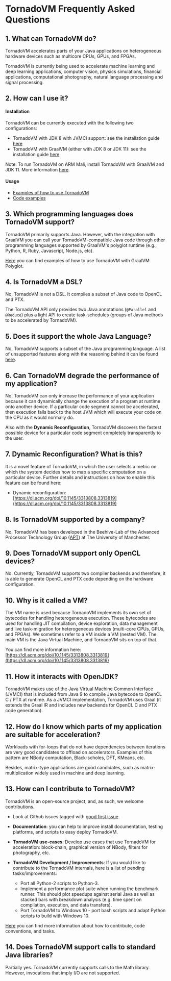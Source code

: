 # TornadoVM Frequently Asked Questions

## 1. What can TornadoVM do?

TornadoVM accelerates parts of your Java applications on heterogeneous hardware devices such as multicore CPUs, GPUs, and FPGAs.

TornadoVM is currently being used to accelerate machine learning and deep learning applications, computer vision, physics simulations, financial applications, computational photography, natural language processing and signal processing.


## 2. How can I use it?

#### Installation

TornadoVM can be currently executed with the following two configurations:

  * TornadoVM with JDK 8 with JVMCI support: see the installation guide [here](11_INSTALL_WITH_JDK8.md)
  * TornadoVM with GraalVM (either with JDK 8 or JDK 11): see the installation guide [here](10_INSTALL_WITH_GRAALVM.md)

Note: To run TornadoVM on ARM Mali, install TornadoVM with GraalVM and JDK 11. More information [here](18_MALI.md).

#### Usage

* [Examples of how to use TornadoVM](1_INSTALL.md#2-running-examples)
* [Code examples](https://github.com/beehive-lab/TornadoVM/tree/master/examples/src/main/java/uk/ac/manchester/tornado/examples)

## 3. Which programming languages does TornadoVM support?

TornadoVM primarily supports Java. However, with the integration with GraalVM you can call your TornadoVM-compatible Java code through other programming languages supported by GraalVM's polyglot runtime (e.g., Python, R, Ruby, Javascript, Node.js, etc).

[Here](https://github.com/beehive-lab/TornadoVM/tree/master/examples/src/main/java/uk/ac/manchester/tornado/examples/polyglot) you can find examples of how to use TornadoVM with GraalVM Polyglot.


## 4. Is TornadoVM a DSL?

No, TornadoVM is not a DSL. It compiles a subset of Java code to OpenCL and PTX.

The TornadoVM API only provides two Java annotations (`@Parallel` and `@Reduce`) plus a light API to create task-schedules (groups of Java methods to be accelerated by TornadoVM).

## 5. Does it support the whole Java Language?

No, TornadoVM supports a subset of the Java programming language.
A list of unsupported features along with the reasoning behind it can be found [here](Unsupported.md).

## 6. Can TornadoVM degrade the performance of my application?

No, TornadoVM can only increase the performance of your application because it can dynamically change the execution of a program at runtime onto another device.
If a particular code segment cannot be accelerated, then execution falls back to the host JVM which will execute your code on the CPU as it would normally do.

Also with the **Dynamic Reconfiguration**, TornadoVM discovers the fastest possible device for a particular code segment completely transparently to the user.

## 7. Dynamic Reconfiguration? What is this?

It is a novel feature of TornadoVM, in which the user selects a metric on which the system decides how to map a specific computation on a particular device.
Further details and instructions on how to enable this feature can be found here:

* Dynamic reconfiguration: [https://dl.acm.org/doi/10.1145/3313808.3313819](https://dl.acm.org/doi/10.1145/3313808.3313819)

## 8. Is TornadoVM supported by a company?

No, TornadoVM has been developed in the Beehive-Lab of the Advanced Processor Technology Group ([APT](http://apt.cs.manchester.ac.uk/)) at The University of Manchester.


## 9. Does TornadoVM support only OpenCL devices?

No. Currently, TornadoVM supports two compiler backends and therefore, it is able to generate OpenCL and PTX code depending on the hardware configuration.

## 10. Why is it called a VM?

The VM name is used because TornadoVM implements its own set of bytecodes for handling heterogeneous execution. These bytecodes are used for handling JIT compilation, device exploration, data management and live task-migration for heterogeneous devices (multi-core CPUs, GPUs, and FPGAs). We sometimes refer to a VM inside a VM (nested VM). The main VM is the Java Virtual Machine, and TornadoVM sits on top of that.

You can find more information here: [https://dl.acm.org/doi/10.1145/3313808.3313819](https://dl.acm.org/doi/10.1145/3313808.3313819)


## 11. How it interacts with OpenJDK?

TornadoVM makes use of the Java Virtual Machine Common Interface (JVMCI) that is included from Java 9 to compile Java bytecode to OpenCL C / PTX at runtime. As a JVMCI implementation, TornadoVM uses Graal (it extends the Graal IR and includes new backends for OpenCL C and PTX code generation).

## 12. How do I know which parts of my application are suitable for acceleration?
Workloads with for-loops that do not have dependencies between iterations are very good candidates to offload on accelerators. Examples of this pattern are NBody computation, Black-scholes, DFT, KMeans, etc.

Besides, matrix-type applications are good candidates, such as matrix-multiplication widely used in machine and deep learning.


## 13. How can I contribute to TornadoVM?

TornadoVM is an open-source project, and, as such, we welcome contributions.

* Look at Github issues tagged with [good first issue](https://github.com/beehive-lab/TornadoVM/issues?q=is%3Aissue+is%3Aopen+label%3A%22good+first+issue%22).
* **Documentation**: you can help to improve install documentation, testing platforms, and scripts to easy deploy TornadoVM.
* **TornadoVM use-cases**: Develop use cases that use TornadoVM for acceleration: block-chain, graphical version of NBody, filters for photography, etc.
* **TornadoVM Development / Improvements**: If you would like to contribute to the TornadoVM internals, here is a list of pending tasks/improvements:

    - Port all Python-2 scripts to Python-3.
    - Implement a performance plot suite when running the benchmark runner. This should plot speedups against serial Java as well as stacked bars with breakdown analysis (e.g. time spent on compilation, execution, and data transfers).
    - Port TornadoVM to Windows 10 - port bash scripts and adapt Python scripts to build with Windows 10.

[Here](https://github.com/beehive-lab/TornadoVM/blob/master/CONTRIBUTING.md) you can find more information about how to contribute, code conventions, and tasks.


## 14. Does TornadoVM support calls to standard Java libraries?

Partially yes. TornadoVM currently supports calls to the Math library. However, invocations that imply I/O are not supported.
